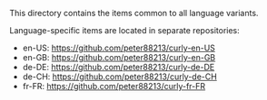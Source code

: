 This directory contains the items common to all language variants.

Language-specific items are located in separate repositories: 

* en-US: https://github.com/peter88213/curly-en-US
* en-GB: https://github.com/peter88213/curly-en-GB
* de-DE: https://github.com/peter88213/curly-de-DE
* de-CH: https://github.com/peter88213/curly-de-CH
* fr-FR: https://github.com/peter88213/curly-fr-FR
